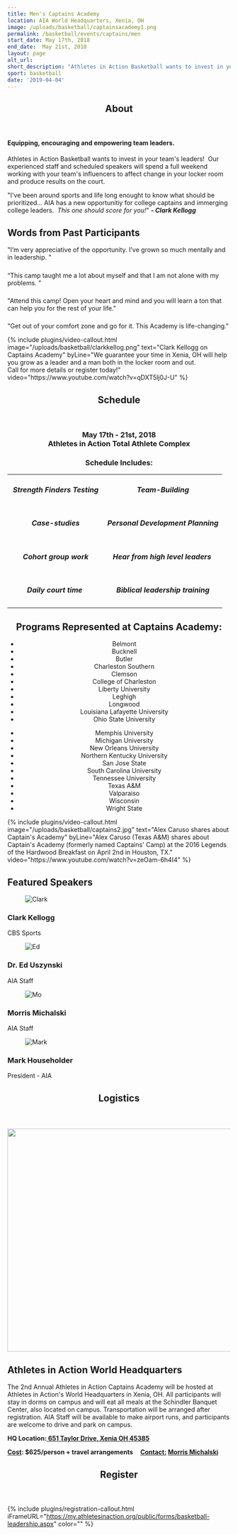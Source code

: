 ```yaml
---
title: Men's Captains Academy
location: AIA World Headquarters, Xenia, OH
image: /uploads/basketball/captainsacademy1.png
permalink: /basketball/events/captains/men
start_date: May 17th, 2018
end_date:  May 21st, 2018
layout: page
alt_url: 
short_description: "Athletes in Action Basketball wants to invest in your team's leaders! Our experienced staff and scheduled speakers will spend a full weekend working with your team's influencers to affect change in your locker room and produce results on the court."
sport: basketball
date: '2019-04-04'
---
```


<div class="row">
<div class=" span-12 cell" id="about">
<section class="section" id="about"><header class="section-header container text-center"><h2 class="section-title first-color" data-title="About">About</h2></header></section>
</div></div>
<div class="row">
<div class=" span-12 cell">
<div class="container"><h4><strong>Equipping, encouraging and empowering team leaders.</strong></h4>
<h4></h4>
<p>Athletes in Action Basketball wants to invest in your team's leaders! &nbsp;Our experienced staff and scheduled speakers will spend a full weekend working with your team's influencers to affect change in your locker room and produce results on the court.</p>
<p><span>"I've been around sports and life long enought to know what should be prioritized... AIA has a new opportunitiy for college captains and immerging college leaders. &nbsp;</span><em>This one should score for you!</em><span>" </span><em><strong>- Clark Kellogg<br /></strong></em></p>
</div>
<div class=" span-12 cell">
<div class="mt20">
<div class="container">
<h2 class="title text-center mb30">Words from Past Participants&nbsp;</h2>
<div class="row">
<div class="col-md-6">
<div class="testimonial wow zoomIn animated" style="visibility: visible; animation-name: zoomIn;">
<div class="testimonial-content">
<p>"<span>I&rsquo;m very appreciative of the opportunity. I&rsquo;ve grown so much mentally and in leadership.</span> "</p>
<h5></h5>
</div>
<!-- End .testimonial-content --></div>
<!-- End .testimonial --></div>
<!-- End .col-md-6 -->
<div class="col-md-6">
<div class="testimonial reverse wow zoomIn animated" data-wow-delay="0.2s" style="visibility: visible; animation-delay: 0.2s; animation-name: zoomIn;">
<div class="testimonial-content">
<p>&ldquo;<span>This camp taught me a lot about myself and that I am not alone with my problems. </span>&rdquo;</p>
<h5></h5>
</div>
<!-- End .testimonial-content --></div>
<!-- End .testimonial --></div>
<!-- End .col-md-6 --></div>
<!-- End .row -->
<div class="row">
<div class="col-md-6">
<div class="testimonial wow zoomIn animated" style="visibility: visible; animation-name: zoomIn;">
<div class="testimonial-content">
<p>"<span>Attend this camp! Open your heart and mind and you will learn a ton that can help you for the rest of your life.</span>"</p>
<h5></h5>
</div>
<!-- End .testimonial-content --></div>
<!-- End .testimonial --></div>
<!-- End .col-md-6 -->
<div class="col-md-6">
<div class="testimonial reverse wow zoomIn animated" data-wow-delay="0.2s" style="visibility: visible; animation-delay: 0.2s; animation-name: zoomIn;">
<div class="testimonial-content">
<p>"<span>Get out of your comfort zone and go for it. This Academy is life-changing.</span>"</p>
</div>
</div>
</div>
</div>
</div>
</div>
</div>

<div class="mb30"><div class="mb35 mb20-xs"></div>
<!-- space -->
{% include plugins/video-callout.html image="/uploads/basketball/clarkkellog.png" text="Clark Kellogg on Captains Academy" byLine="We guarantee your time in Xenia, OH will help you grow as a leader and a man both in the locker room and out.<br /> Call for more details or register today!" video="https://www.youtube.com/watch?v=qDXT5lj0J-U" %}
<!-- space -->
</div>
<div class="row">
<div class=" span-12 cell" id="schedule">
<header class="section-header container text-center">
<h2 class="section-title first-color" data-title="Schedule">Schedule</h2>
</header>
</div></div>
<div class="row">
<div class=" span-12 cell">
<h3 style="text-align: center;">May 17th - 21st, 2018<br />Athletes in Action Total Athlete Complex</h3>
<h3 style="text-align: center;"><strong>Schedule Includes:</strong></h3>
<center>
<table>
<tbody>
<tr>
<td style="text-align: center;">
<h5>&nbsp;Strength Finders Testing</h5>
</td>
<td style="text-align: center;">
<h5>&nbsp;Team-Building</h5>
</td>
</tr>
<tr>
<td style="text-align: center;">
<h5>&nbsp;Case-studies</h5>
</td>
<td style="text-align: center;">
<h5>&nbsp;Personal Development Planning</h5>
</td>
</tr>
<tr>
<td style="text-align: center;">
<h5>&nbsp;Cohort group work</h5>
</td>
<td style="text-align: center;">
<h5>Hear from high level leaders</h5>
</td>
</tr>
<tr>
<td style="text-align: center;">
<h5>Daily court time</h5>
</td>
<td style="text-align: center;">
<h5>&nbsp;Biblical leadership training</h5>
</td>
</tr>
</tbody>
</table>
</center>

<div class="container"><h2 style="text-align: center;">Programs Represented at Captains Academy:</h2>
<div class="row">
<div class="col-md-6">
<ul style="text-align: center;">
<li>Belmont</li>
<li>Bucknell</li>
<li>Butler</li>
<li>Charleston Southern</li>
<li>Clemson</li>
<li>College of Charleston</li>
<li>Liberty University</li>
<li>Leghigh</li>
<li>Longwood</li>
<li>Louisiana Lafayette University</li>
<li>Ohio State University</li>
</ul>
</div>
<!------ Page Break and speration -------->
<div class="col-md-6">
<ul style="text-align: center;">
<li>Memphis University</li>
<li>Michigan University</li>
<li>New Orleans University</li>
<li>Northern Kentucky University</li>
<li>San Jose State</li>
<li>South Carolina University</li>
<li>Tennessee University</li>
<li>Texas A&amp;M</li>
<li>Valparaiso</li>
<li>Wisconsin</li>
<li>Wright State</li>
</ul>
</div>
</div>
</div>
<div class="mb35 mb20-xs"></div>
<!-- space -->
{% include plugins/video-callout.html image="/uploads/basketball/captains2.jpg" text="Alex Caruso shares about Captain's Academy" byLine="Alex Caruso (Texas A&amp;M) shares about Captain's Academy (formerly named Captains' Camp) at the 2016 Legends of the Hardwood Breakfast on April 2nd in Houston, TX." video="https://www.youtube.com/watch?v=zeOam-6h4I4" %}


<div class="mb30"><div class="mb50"></div>
<!--space -->
<div id="team-page-container" class="bg-lightergray">
<div class="mb10"></div>
<!-- space -->
<h2 class="title text-center mb30">Featured <span class="light first-color">Speakers</span></h2>
<div class="container mb30">
<div class="row">
<div class="col-md-3 col-xs-6 team-member-container">
<div class="team-member team-animate-social text-center">
<figure><img src="/uploads/basketball/clarkkellogg16.jpg" alt="Clark" class="img-responsive" /> <figcaption> </figcaption></figure>
<h3>Clark Kellogg</h3>
<p class="member-desc">CBS Sports</p>
</div>
<!-- End .team-member --></div>
<!-- End .member-container -->
<div class="col-md-3 col-xs-6 team-member-container">
<div class="team-member team-animate-social text-center">
<figure><img src="/uploads/basketball/ed-uszynski.jpg" alt="Ed" class="img-responsive" /> <figcaption> </figcaption></figure>
<h3>Dr. Ed Uszynski</h3>
<p class="member-desc">AIA Staff</p>
</div>
<!-- End .team-member --></div>
<!-- End .member-container -->
<div class="col-md-3 col-xs-6 team-member-container">
<div class="team-member team-animate-social text-center">
<figure><img src="/uploads/basketball/3M_profile_picture.jpg" alt="Mo" class="img-responsive" /> <figcaption> </figcaption></figure>
<h3>Morris Michalski</h3>
<p class="member-desc">AIA Staff</p>
</div>
<!-- End .team-member --></div>
<!-- End .member-container -->
<div class="col-md-3 col-xs-6 team-member-container">
<div class="team-member team-animate-social text-center">
<figure><img src="/uploads/basketball/mark-profile.jpg" alt="Mark" class="img-responsive" /> <figcaption> </figcaption></figure>
<h3>Mark Householder</h3>
<p class="member-desc">President - AIA</p>
</div>
</div>
</div>
</div>
</div>
<!-- End #content -->
</div></div></div>
<div class="row">
<div class=" span-12 cell" id="logistics">
<header class="section-header container text-center">
<h2 class="section-title first-color" data-title="Logistics">Logistics</h2>
</header>
</div></div>
<div class="row fullwidth">
<div class=" span-12 cell">
<p><img width="1721" height="503" alt="" src="/uploads/basketball/xenia-map.png" class="img-responsive" /></p>

<div class="container mb20"><h2 class="title text-mb30">Athletes in Action <span class="light first-color">World Headquarters</span></h2>
<p>The 2nd Annual Athletes in Action Captains Academy will be hosted at Athletes in Action's World Headquarters in Xenia, OH. All participants will stay in dorms on campus and will eat all meals at the Schindler Banquet Center, also located on campus. Transportation will be arranged after registration. AIA Staff will be available to make airport runs, and participants are welcome to drive and park on campus.&nbsp;</p>
<p><strong><span style="text-decoration: underline;"></span></strong></p>
<p><strong>HQ Location:<span style="text-decoration: underline;"><span> 651 Taylor Drive, Xenia OH 45385</span></span></strong></p>
<p><strong><span style="text-decoration: underline;"></span></strong></p>
<p><strong><span style="text-decoration: underline;">Cost</span>: $625/person + travel arrangements &nbsp; &nbsp;&nbsp;<span style="text-decoration: underline;">Contact:</span>&nbsp;<a href="mailto:morris.michalski@athletesinaction.org">Morris Michalski</a></strong></p>
<p></p>
</div></div></div>
<div class="row">
<div class=" span-12 cell" id="register">
<header class="section-header container text-center">
<h2 class="section-title first-color" data-title="Register">Register</h2>
</header>
</div></div>

{% include plugins/registration-callout.html iFrameURL="https://my.athletesinaction.org/public/forms/basketball-leadership.aspx" color="" %}

<div class="mb40"></div>
